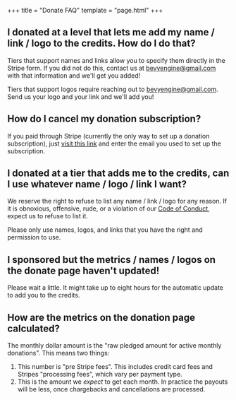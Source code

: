 +++
title = "Donate FAQ"
template = "page.html"
+++

## I donated at a level that lets me add my name / link / logo to the credits. How do I do that?

Tiers that support names and links allow you to specify them directly in the Stripe form. If you did not do this, contact us at <bevyengine@gmail.com> with that information and we'll get you added!

Tiers that support logos require reaching out to <bevyengine@gmail.com>. Send us your logo and your link and we'll add you!

## How do I cancel my donation subscription?

If you paid through Stripe (currently the only way to set up a donation subscription), just [visit this link](https://billing.stripe.com/p/login/7sI3ee5OXbI7dgIaEE) and enter the email you used to set up the subscription.

## I donated at a tier that adds me to the credits, can I use whatever name / logo / link I want?

We reserve the right to refuse to list any name / link / logo for any reason. If it is obnoxious, offensive, rude, or a violation of our [Code of Conduct](https://github.com/bevyengine/bevy/blob/main/CODE_OF_CONDUCT.md), expect us to refuse to list it.

Please only use names, logos, and links that you have the right and permission to use.

## I sponsored but the metrics / names / logos on the donate page haven't updated!

Please wait a little. It might take up to eight hours for the automatic update to add you to the credits.

## How are the metrics on the donation page calculated?

The monthly dollar amount is the "raw pledged amount for active monthly donations". This means two things:

1. This number is "pre Stripe fees". This includes credit card fees and Stripes "processing fees", which vary per payment type.
2. This is the amount we _expect_ to get each month. In practice the payouts will be less, once chargebacks and cancellations are processed.
